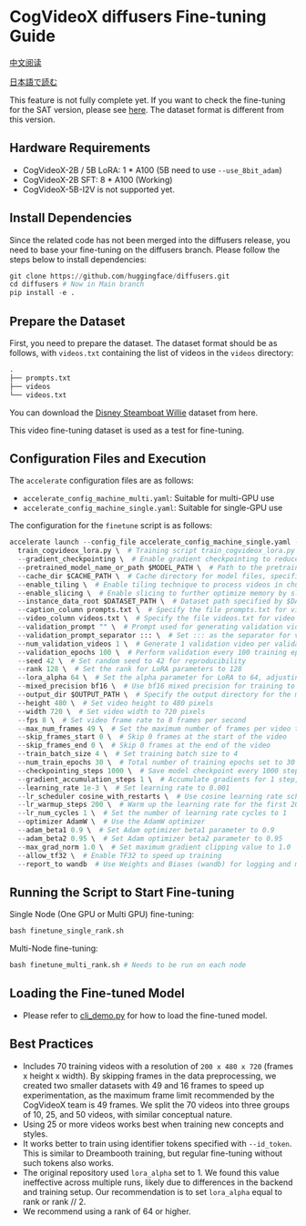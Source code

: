 # CogVideoX diffusers Fine-tuning Guide

[中文阅读](./README_zh.md)

[日本語で読む](./README_ja.md)

This feature is not fully complete yet. If you want to check the fine-tuning for the SAT version, please
see [here](../sat/README_zh.md). The dataset format is different from this version.

## Hardware Requirements

+ CogVideoX-2B / 5B LoRA: 1 * A100 (5B need to use `--use_8bit_adam`)
+ CogVideoX-2B SFT:  8 * A100 (Working)
+ CogVideoX-5B-I2V is not supported yet.

## Install Dependencies

Since the related code has not been merged into the diffusers release, you need to base your fine-tuning on the
diffusers branch. Please follow the steps below to install dependencies:

```py
git clone https://github.com/huggingface/diffusers.git
cd diffusers # Now in Main branch
pip install -e .
```

## Prepare the Dataset

First, you need to prepare the dataset. The dataset format should be as follows, with `videos.txt` containing the list
of videos in the `videos` directory:

```py
.
├── prompts.txt
├── videos
└── videos.txt
```

You can download
the [Disney Steamboat Willie](https://huggingface.co/datasets/Wild-Heart/Disney-VideoGeneration-Dataset) dataset from
here.

This video fine-tuning dataset is used as a test for fine-tuning.

## Configuration Files and Execution

The `accelerate` configuration files are as follows:

+ `accelerate_config_machine_multi.yaml`: Suitable for multi-GPU use
+ `accelerate_config_machine_single.yaml`: Suitable for single-GPU use

The configuration for the `finetune` script is as follows:

```py
accelerate launch --config_file accelerate_config_machine_single.yaml --multi_gpu \  # Use accelerate to launch multi-GPU training with the config file accelerate_config_machine_single.yaml
  train_cogvideox_lora.py \  # Training script train_cogvideox_lora.py for LoRA fine-tuning on CogVideoX model
  --gradient_checkpointing \  # Enable gradient checkpointing to reduce memory usage
  --pretrained_model_name_or_path $MODEL_PATH \  # Path to the pretrained model, specified by $MODEL_PATH
  --cache_dir $CACHE_PATH \  # Cache directory for model files, specified by $CACHE_PATH
  --enable_tiling \  # Enable tiling technique to process videos in chunks, saving memory
  --enable_slicing \  # Enable slicing to further optimize memory by slicing inputs
  --instance_data_root $DATASET_PATH \  # Dataset path specified by $DATASET_PATH
  --caption_column prompts.txt \  # Specify the file prompts.txt for video descriptions used in training
  --video_column videos.txt \  # Specify the file videos.txt for video paths used in training
  --validation_prompt "" \  # Prompt used for generating validation videos during training
  --validation_prompt_separator ::: \  # Set ::: as the separator for validation prompts
  --num_validation_videos 1 \  # Generate 1 validation video per validation round
  --validation_epochs 100 \  # Perform validation every 100 training epochs
  --seed 42 \  # Set random seed to 42 for reproducibility
  --rank 128 \  # Set the rank for LoRA parameters to 128
  --lora_alpha 64 \  # Set the alpha parameter for LoRA to 64, adjusting LoRA learning rate
  --mixed_precision bf16 \  # Use bf16 mixed precision for training to save memory
  --output_dir $OUTPUT_PATH \  # Specify the output directory for the model, defined by $OUTPUT_PATH
  --height 480 \  # Set video height to 480 pixels
  --width 720 \  # Set video width to 720 pixels
  --fps 8 \  # Set video frame rate to 8 frames per second
  --max_num_frames 49 \  # Set the maximum number of frames per video to 49
  --skip_frames_start 0 \  # Skip 0 frames at the start of the video
  --skip_frames_end 0 \  # Skip 0 frames at the end of the video
  --train_batch_size 4 \  # Set training batch size to 4
  --num_train_epochs 30 \  # Total number of training epochs set to 30
  --checkpointing_steps 1000 \  # Save model checkpoint every 1000 steps
  --gradient_accumulation_steps 1 \  # Accumulate gradients for 1 step, updating after each batch
  --learning_rate 1e-3 \  # Set learning rate to 0.001
  --lr_scheduler cosine_with_restarts \  # Use cosine learning rate scheduler with restarts
  --lr_warmup_steps 200 \  # Warm up the learning rate for the first 200 steps
  --lr_num_cycles 1 \  # Set the number of learning rate cycles to 1
  --optimizer AdamW \  # Use the AdamW optimizer
  --adam_beta1 0.9 \  # Set Adam optimizer beta1 parameter to 0.9
  --adam_beta2 0.95 \  # Set Adam optimizer beta2 parameter to 0.95
  --max_grad_norm 1.0 \  # Set maximum gradient clipping value to 1.0
  --allow_tf32 \  # Enable TF32 to speed up training
  --report_to wandb  # Use Weights and Biases (wandb) for logging and monitoring the training
```

## Running the Script to Start Fine-tuning

Single Node (One GPU or Multi GPU) fine-tuning:

```py
bash finetune_single_rank.sh
```

Multi-Node fine-tuning:

```py
bash finetune_multi_rank.sh # Needs to be run on each node
```

## Loading the Fine-tuned Model

+ Please refer to [cli_demo.py](../inference/cli_demo.py) for how to load the fine-tuned model.

## Best Practices

+ Includes 70 training videos with a resolution of `200 x 480 x 720` (frames x height x width). By skipping frames in
  the data preprocessing, we created two smaller datasets with 49 and 16 frames to speed up experimentation, as the
  maximum frame limit recommended by the CogVideoX team is 49 frames. We split the 70 videos into three groups of 10,
  25, and 50 videos, with similar conceptual nature.
+ Using 25 or more videos works best when training new concepts and styles.
+ It works better to train using identifier tokens specified with `--id_token`. This is similar to Dreambooth training,
  but regular fine-tuning without such tokens also works.
+ The original repository used `lora_alpha` set to 1. We found this value ineffective across multiple runs, likely due
  to differences in the backend and training setup. Our recommendation is to set `lora_alpha` equal to rank or rank //
    2.
+ We recommend using a rank of 64 or higher.
